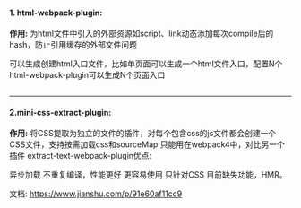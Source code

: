 #### 1. html-webpack-plugin: 
**作用:**
为html文件中引入的外部资源如script、link动态添加每次compile后的hash，防止引用缓存的外部文件问题

可以生成创建html入口文件，比如单页面可以生成一个html文件入口，配置N个html-webpack-plugin可以生成N个页面入口

```

```

---

#### 2.mini-css-extract-plugin:
**作用:**
将CSS提取为独立的文件的插件，对每个包含css的js文件都会创建一个CSS文件，支持按需加载css和sourceMap
只能用在webpack4中，对比另一个插件 extract-text-webpack-plugin优点:

异步加载
不重复编译，性能更好
更容易使用
只针对CSS
目前缺失功能，HMR。

文档: https://www.jianshu.com/p/91e60af11cc9
